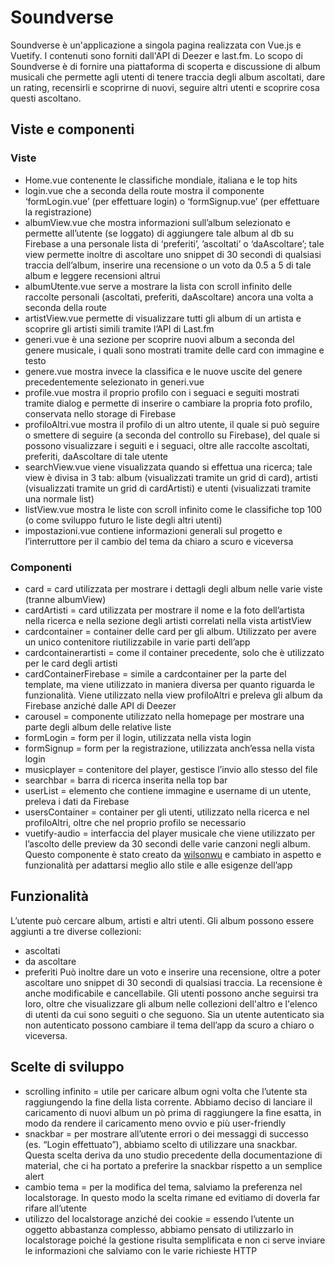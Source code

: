# Soundverse

Soundverse è un'applicazione a singola pagina realizzata con Vue.js e Vuetify. I contenuti sono forniti dall'API di Deezer e last.fm. Lo scopo di Soundverse è di fornire una piattaforma di scoperta e discussione di album musicali che permette agli utenti di tenere traccia degli album ascoltati, dare un rating, recensirli e scoprirne di nuovi, seguire altri utenti e scoprire cosa questi ascoltano.

## Viste e componenti

### Viste

-   Home.vue contenente le classifiche mondiale, italiana e le top hits
-   login.vue che a seconda della route mostra il componente ‘formLogin.vue’ (per effettuare login) o ‘formSignup.vue’ (per effettuare la registrazione)
-   albumView.vue che mostra informazioni sull’album selezionato e permette all’utente (se loggato) di aggiungere tale album al db su Firebase a una personale lista di ‘preferiti’, ’ascoltati’ o ‘daAscoltare’; tale view permette inoltre di ascoltare uno snippet di 30 secondi di qualsiasi traccia dell’album, inserire una recensione o un voto da 0.5 a 5 di tale album e leggere recensioni altrui
-   albumUtente.vue serve a mostrare la lista con scroll infinito delle raccolte personali (ascoltati, preferiti, daAscoltare) ancora una volta a seconda della route
-   artistView.vue permette di visualizzare tutti gli album di un artista e scoprire gli artisti simili tramite l’API di Last.fm
-   generi.vue è una sezione per scoprire nuovi album a seconda del genere musicale, i quali sono mostrati tramite delle card con immagine e testo
-   genere.vue mostra invece la classifica e le nuove uscite del genere precedentemente selezionato in generi.vue
-   profile.vue mostra il proprio profilo con i seguaci e seguiti mostrati tramite dialog e permette di inserire o cambiare la propria foto profilo, conservata nello storage di Firebase
-   profiloAltri.vue mostra il profilo di un altro utente, il quale si può seguire o smettere di seguire (a seconda del controllo su Firebase), del quale si possono visualizzare i seguiti e i seguaci, oltre alle raccolte ascoltati, preferiti, daAscoltare di tale utente
-   searchView.vue viene visualizzata quando si effettua una ricerca; tale view è divisa in 3 tab: album (visualizzati tramite un grid di card), artisti (visualizzati tramite un grid di cardArtisti) e utenti (visualizzati tramite una normale list)
-   listView.vue mostra le liste con scroll infinito come le classifiche top 100 (o come sviluppo futuro le liste degli altri utenti)
-   impostazioni.vue contiene informazioni generali sul progetto e l’interruttore per il cambio del tema da chiaro a scuro e viceversa

### Componenti

-   card = card utilizzata per mostrare i dettagli degli album nelle varie viste (tranne albumView)
-   cardArtisti = card utilizzata per mostrare il nome e la foto dell’artista nella ricerca e nella sezione degli artisti correlati nella vista artistView
-   cardcontainer = container delle card per gli album. Utilizzato per avere un unico contenitore riutilizzabile in varie parti dell’app
-   cardcontainerartisti = come il container precedente, solo che è utilizzato per le card degli artisti
-   cardContainerFirebase = simile a cardcontainer per la parte del template, ma viene utilizzato in maniera diversa per quanto riguarda le funzionalità. Viene utilizzato nella view profiloAltri e preleva gli album da Firebase anziché dalle API di Deezer
-   carousel = componente utilizzato nella homepage per mostrare una parte degli album delle relative liste
-   formLogin = form per il login, utilizzata nella vista login
-   formSignup = form per la registrazione, utilizzata anch’essa nella vista login
-   musicplayer = contenitore del player, gestisce l’invio allo stesso del file
-   searchbar = barra di ricerca inserita nella top bar
-   userList = elemento che contiene immagine e username di un utente, preleva i dati da Firebase
-   usersContainer = container per gli utenti, utilizzato nella ricerca e nel profiloAltri, oltre che nel proprio profilo se necessario
-   vuetify-audio = interfaccia del player musicale che viene utilizzato per l’ascolto delle preview da 30 secondi delle varie canzoni negli album. Questo componente è stato creato da [wilsonwu](https://github.com/wilsonwu/vuetify-audio) e cambiato in aspetto e funzionalità per adattarsi meglio allo stile e alle esigenze dell’app

## Funzionalità

L’utente può cercare album, artisti e altri utenti. Gli album possono essere aggiunti a tre diverse collezioni:

-   ascoltati
-   da ascoltare
-   preferiti
    Può inoltre dare un voto e inserire una recensione, oltre a poter ascoltare uno snippet di 30 secondi di qualsiasi traccia. La recensione è anche modificabile e cancellabile.
    Gli utenti possono anche seguirsi tra loro, oltre che visualizzare gli album nelle collezioni dell'altro e l'elenco di utenti da cui sono seguiti o che seguono.
    Sia un utente autenticato sia non autenticato possono cambiare il tema dell’app da scuro a chiaro o viceversa.

## Scelte di sviluppo

-   scrolling infinito = utile per caricare album ogni volta che l’utente sta raggiungendo la fine della lista corrente. Abbiamo deciso di lanciare il caricamento di nuovi album un pò prima di raggiungere la fine esatta, in modo da rendere il caricamento meno ovvio e più user-friendly
-   snackbar = per mostrare all’utente errori o dei messaggi di successo (es. “Login effettuato”), abbiamo scelto di utilizzare una snackbar. Questa scelta deriva da uno studio precedente della documentazione di material, che ci ha portato a preferire la snackbar rispetto a un semplice alert
-   cambio tema = per la modifica del tema, salviamo la preferenza nel localstorage. In questo modo la scelta rimane ed evitiamo di doverla far rifare all’utente
-   utilizzo del localstorage anziché dei cookie = essendo l’utente un oggetto abbastanza complesso, abbiamo pensato di utilizzarlo in localstorage poiché la gestione risulta semplificata e non ci serve inviare le informazioni che salviamo con le varie richieste HTTP
